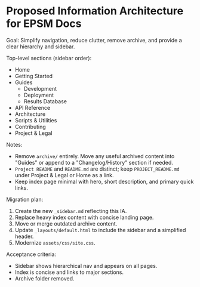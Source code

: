 # Proposed Information Architecture for EPSM Docs

Goal: Simplify navigation, reduce clutter, remove archive, and provide a clear hierarchy and sidebar.

Top-level sections (sidebar order):

- Home
- Getting Started
- Guides
  - Development
  - Deployment
  - Results Database
- API Reference
- Architecture
- Scripts & Utilities
- Contributing
- Project & Legal

Notes:
- Remove `archive/` entirely. Move any useful archived content into "Guides" or append to a "Changelog/History" section if needed.
- `Project README` and `README.md` are distinct; keep `PROJECT_README.md` under Project & Legal or Home as a link.
- Keep index page minimal with hero, short description, and primary quick links.

Migration plan:
1. Create the new `_sidebar.md` reflecting this IA.
2. Replace heavy index content with concise landing page.
3. Move or merge outdated archive content.
4. Update `_layouts/default.html` to include the sidebar and a simplified header.
5. Modernize `assets/css/site.css`.

Acceptance criteria:
- Sidebar shows hierarchical nav and appears on all pages.
- Index is concise and links to major sections.
- Archive folder removed.

